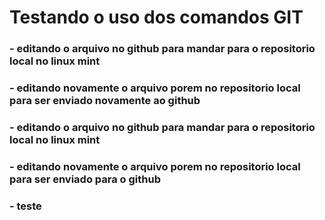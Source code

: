 # Testando o uso dos comandos GIT

### - editando o arquivo no github para mandar para o repositorio local no linux mint 

### - editando novamente o arquivo porem no repositorio local para ser enviado novamente ao github

### - editando o arquivo no github para mandar para o repositorio local no linux mint

### - editando novamente o arquivo porem no repositorio local para ser enviado para o github

### - teste 
